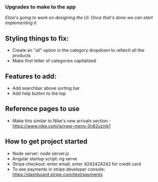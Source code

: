 ### Upgrades to make to the app

*Eliza's going to work on designing the UI. Once that's done we can start implementing it*

## Styling things to fix:

- Create an "all" option in the category dropdown to refetch all the products
- Make first letter of categories capitalized


## Features to add:

- Add searchbar above sorting bar
- Add help button to the top


## Reference pages to use

- Make this similar to Nike's new arrivals section - https://www.nike.com/w/new-mens-3n82yznik1



## How to get project started

- Node server: node server.js
- Angular startup script: ng serve
- Stripe checkout: enter email, enter 4242424242 for credit card
- To see payments in stripe developer console: https://dashboard.stripe.com/test/payments
